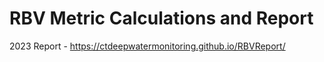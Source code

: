 # RBV Metric Calculations and Report

2023 Report - https://ctdeepwatermonitoring.github.io/RBVReport/
